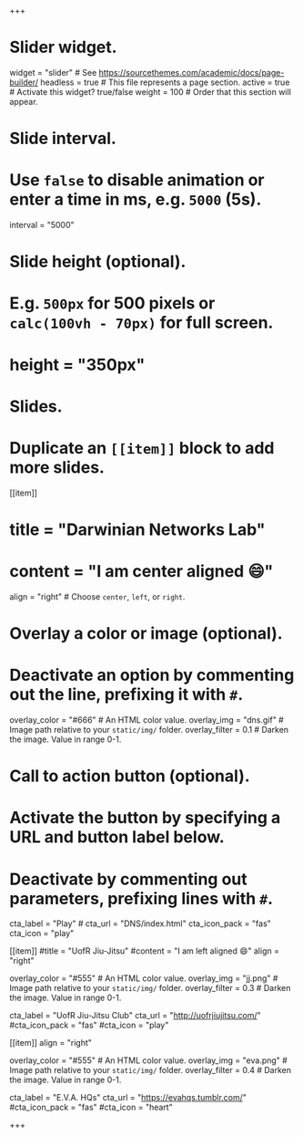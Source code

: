 +++
# Slider widget.
widget = "slider"  # See https://sourcethemes.com/academic/docs/page-builder/
headless = true  # This file represents a page section.
active = true  # Activate this widget? true/false
weight = 100  # Order that this section will appear.

# Slide interval.
# Use `false` to disable animation or enter a time in ms, e.g. `5000` (5s).
interval = "5000"

# Slide height (optional).
# E.g. `500px` for 500 pixels or `calc(100vh - 70px)` for full screen.
# height = "350px"

# Slides.
# Duplicate an `[[item]]` block to add more slides.
[[item]]
 # title = "Darwinian Networks Lab"
 # content = "I am center aligned :smile:"
  align = "right"  # Choose `center`, `left`, or `right`.

  # Overlay a color or image (optional).
  #   Deactivate an option by commenting out the line, prefixing it with `#`.
  overlay_color = "#666"  # An HTML color value.
  overlay_img = "dns.gif"  # Image path relative to your `static/img/` folder.
  overlay_filter = 0.1  # Darken the image. Value in range 0-1.

  # Call to action button (optional).
  #   Activate the button by specifying a URL and button label below.
  #   Deactivate by commenting out parameters, prefixing lines with `#`.
  cta_label = "Play"
  #<!-- cta_url = "https://andreeds.github.io/dns_lab/index.html" -->
  cta_url = "DNS/index.html"
  cta_icon_pack = "fas"
  cta_icon = "play"

[[item]]
  #title = "UofR Jiu-Jitsu"
  #content = "I am left aligned :smile:"
  align = "right"

  overlay_color = "#555"  # An HTML color value.
  overlay_img = "jj.png"  # Image path relative to your `static/img/` folder.
  overlay_filter = 0.3  # Darken the image. Value in range 0-1.
  

  cta_label = "UofR Jiu-Jitsu Club"
  cta_url = "http://uofrjiujitsu.com/"
  #cta_icon_pack = "fas"
  #cta_icon = "play"

  [[item]]
  align = "right"

  overlay_color = "#555"  # An HTML color value.
  overlay_img = "eva.png"  # Image path relative to your `static/img/` folder.
  overlay_filter = 0.4  # Darken the image. Value in range 0-1.
  

  cta_label = "E.V.A. HQs"
  cta_url = "https://evahqs.tumblr.com/"
  #cta_icon_pack = "fas"
  #cta_icon = "heart"

+++
